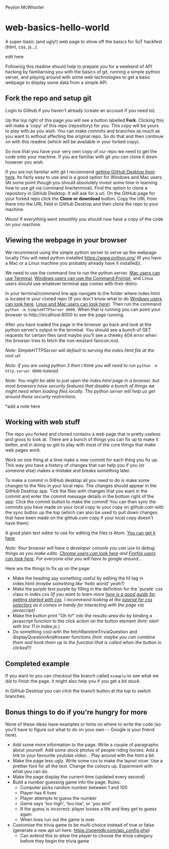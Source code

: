 Peyton McWhorter

# web-basics-hello-world
A super-basic (and ugly!) web page to show off the basics for SoT hackfest (html, css, js...).

edit here

Following this readme should help to prepare you for a weekend of API hacking by familiarising you with the basics of git, running a simple python server, and playing around with some web technologies to get a basic webpage to display some data from a simple API.

## Fork the repo and setup git
Login to Github if you haven't already (create an account if you need to).

Up the top right of this page you will see a button labelled **Fork**. Clicking this will make a 'copy' of this repo (repository) for you. This copy will be yours to play with as you wish. You can make commits and branches as much as you want to without affecting the original repo. So do that and then continue on with this readme (which will be available in your forked copy).

So now that you have your very own copy of our repo we need to get the code onto your machine. If you are familiar with git you can clone it down however you wish.

If you are not familiar with git I recommend [getting GitHub Desktop from here](https://desktop.github.com/). Its fairly easy to use and is a good option for Windows and Mac users. (At some point though you should absolutely invest some time in learning how to use git via command line/terminal). Find the option to clone a repository in GitHub Desktop. It will ask for a url. On the GitHub page for your forked repo click the **Clone or download** button. Copy the URL from there into the URL field in GitHub Desktop and then clone the repo to your machine.

Wooo! If everything went smoothly you should now have a copy of the code on your machine.

## Viewing the webpage in your browser
We recommend using the simple python server to serve up the webpage locally (You will need python installed https://www.python.org/ (If you have a Mac or a Linux machine you probably already have it installed)).

We need to use the command line to run the python server. [Mac users can use Terminal](http://www.wikihow.com/Open-a-Terminal-Window-in-Mac), [Windows users can use the Command Prompt](http://www.digitalcitizen.life/7-ways-launch-command-prompt-windows-7-windows-8), and Linux users should use whatever terminal app comes with their distro.

In your terminal/command line app navigate to the folder where index.html is located in your cloned repo (If you don't know what to do [Windows users can look here](http://www.digitalcitizen.life/command-prompt-how-use-basic-commands), [Linux and Mac users can look here](http://linuxcommand.org/lc3_lts0020.php)). Then run the command `python -m SimpleHTTPServer 8000`. When that is running you can point your browser to http://localhost:8000 to see the page running.

After you have loaded the page in the browser go back and look at the python server's output in the terminal. You should see a bunch of GET requests for certain files (and maybe you'll see a cheeky 404 error when the browser tries to fetch the non-existant favicon.ico).

_Note: SimpleHTTPServer will default to serving the index.html file at the root url_

_Note: If you are using python 3 then I think you will need to run_ `python -m http.server 8000` _instead._

_Note: You might be able to just open the index.html page in a browser, but most browsers have security features that disable a bunch of things we might need when loading files locally. The python server will help us get around these security restrictions._

*add a note here

## Working with web stuff
The repo you forked and cloned contains a web page that is pretty useless and gross to look at. There are a bunch of things you can fix up to make it better, and in doing so get to play with most of the core things that make web pages work.

Work on one thing at a time make a new commit for each thing you fix up. This way you have a history of changes that can help you if you (or someone else) makes a mistake and breaks something later.

To make a commit in GitHub desktop all you need to do is make some changes to the files in your local repo. The changes should appear in the GitHub Desktop app. Tick the files with changes that you want in the commit and enter the commit message details in the bottom right of the app. Click the commit button to make the commit! You can then sync the commits you have made on your local copy to your copy on github.com with the sync button up the top (which can also be used to pull down changes that have been made on the github.com copy if your local copy doesn't have them)

A good plain text editor to use for editing the files is Atom. [You can get it here](https://atom.io/).

_Note: Your browser will have a developer console you can use to debug things as you make edits. [Chrome users can look here](https://developer.chrome.com/devtools) and [Firefox users can look here](https://developer.mozilla.org/en-US/docs/Tools/Web_Console/Opening_the_Web_Console). For everyone else you will have to google around..._

Here are the things to fix up on the page:
* Make the heading say something useful by editing the h1 tag in index.html _(maybe something like 'hello world' yeah?)_
* Make the purple text purple by filling in the definition for the 'purple' css class in index.css _(If you want to learn more [here is a good guide for getting started with css](https://developer.mozilla.org/en-US/docs/Learn/CSS/Introduction_to_CSS). I recommend looking at the [tutorial for css selectors](https://developer.mozilla.org/en-US/docs/Learn/CSS/Introduction_to_CSS/Selectors) as it comes in handy for interacting with the page via javascript)_
* Make the button print "Oh hi!" into the results-area div by binding a javascript function to the click action on the button element _(hint: start with line 11 in index.js.)_
* Do something cool with the fetchRandomTriviaQuestion and displayQuestionAndAnswer functions _(hint: maybe you can combine them and hook them up to the function that is called when the button is clicked?)_

## Completed example
If you want to you can checkout the branch called `example` to see what we did to finish the page. It might also help you if you get a bit stuck.

In GitHub Desktop you can click the branch button at the top to switch branches.

## Bonus things to do if you're hungry for more
None of these ideas have examples or hints on where to write the code (so you'll have to figure out what to do on your own -- Google is your friend here).
* Add some more information to the page. Write a couple of paragraphs about yourself. Add some stock photos of people riding horses. Add a link to your favourite youtube video... Play around with the html a bit.
* Make the page less ugly. Write some css to make the layout nicer. Use a prettier font for all the text. Change the colours up. Experiment with what you can do.
* Make the page display the current time (updated every second)
* Build a number guessing game into the page. Rules:
  * Computer picks random number between 1 and 100
  * Player has 6 lives
  * Player attempts to guess the number
  * Game says 'too high', 'too low', or 'you win!'
  * If the guess is incorrect: player looses a life and they get to guess again
  * When lives run out the game is over
* Customise the trivia game to be multi-choice instead of true or false (generate a new api url here: https://opentdb.com/api_config.php)
  * Can extend this to allow the player to choose the trivia category before they begin the trivia game
